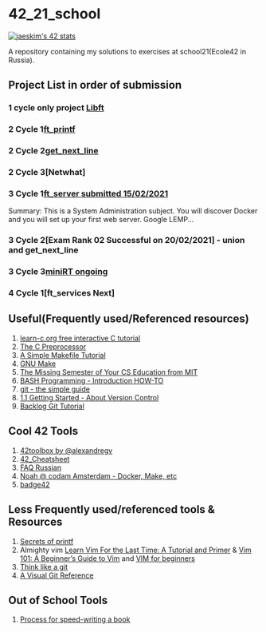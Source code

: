 # 42_21_school

[![jaeskim's 42 stats](https://badge42.herokuapp.com/api/stats/pgurn?privacyEmail=true)](https://github.com/JaeSeoKim/badge42)

A repository containing my solutions to exercises at school21(Ecole42 in Russia).


## Project List in order of submission


### 1 cycle only project [Libft](https://github.com/Zikt/42_21_school/tree/main/libft)

### 2 Cycle 1[ft_printf](https://github.com/Zikt/42_21_school/tree/main/ft_printf)

### 2 Cycle 2[get_next_line](https://github.com/Zikt/42_21_school/tree/main/gnl_zikt)

### 2 Cycle 3[Netwhat]

### 3 Cycle 1[ft_server submitted 15/02/2021](https://github.com/Zikt/ft_server)
Summary: This is a System Administration subject. You will discover Docker and you
will set up your first web server. Google LEMP...

### 3 Cycle 2[Exam Rank 02 Successful on 20/02/2021] - union and get_next_line

### 3 Cycle 3[miniRT ongoing](https://docs.google.com/document/d/1Zgv7Xen9KxMSgL6_a132YCzErPcdNxoJvK3VU0ahNd0/edit)

### 4 Cycle 1[ft_services Next]

## Useful(Frequently used/Referenced resources)
1. [learn-c.org free interactive C tutorial](https://www.learn-c.org/)
2. [The C Preprocessor](https://gcc.gnu.org/onlinedocs/cpp/index.html#SEC_Contents)
3. [A Simple Makefile Tutorial](https://www.cs.colby.edu/maxwell/courses/tutorials/maketutor/)
4. [GNU Make](http://www.gnu.org/software/make/manual/make.html#toc-Overview-of-make)
5. [The Missing Semester of Your CS Education from MIT](https://missing.csail.mit.edu/)
6. [BASH Programming - Introduction HOW-TO](https://tldp.org/HOWTO/Bash-Prog-Intro-HOWTO.html#toc6)
7. [git - the simple guide](https://rogerdudler.github.io/git-guide/)
8. [1.1 Getting Started - About Version Control](https://git-scm.com/book/en/v2/Getting-Started-About-Version-Control)
9. [Backlog Git Tutorial](https://backlog.com/git-tutorial/)

## Cool 42 Tools
1. [42toolbox by @alexandregv](https://github.com/alexandregv/42toolbox)
2. [42_Cheatsheet](https://awesomeopensource.com/project/agavrel/42_CheatSheet)
3. [FAQ Russian](https://github.com/daniiomir/faq_for_school_21)
4. [Noah @ codam Amsterdam - Docker, Make, etc](https://noahloomans.com/)
5. [badge42](https://github.com/JaeSeoKim/badge42)

## Less Frequently used/referenced tools & Resources
1. [Secrets of printf](https://www.cypress.com/file/54441/download)
2. Almighty vim [Learn Vim For the Last Time: A Tutorial and Primer](https://danielmiessler.com/study/vim/) & [Vim 101: A Beginner’s Guide to Vim](https://www.linux.com/training-tutorials/vim-101-beginners-guide-vim/) and [VIM for beginners](https://habr.com/ru/post/440130/)
3. [Think like a git](http://think-like-a-git.net/)
4. [A Visual Git Reference](http://marklodato.github.io/visual-git-guide/index-en.html)

## Out of School Tools
1. [Process for speed-writing a book](http://psgraphics.blogspot.com/2016/01/process-for-speed-writing-book.html)
